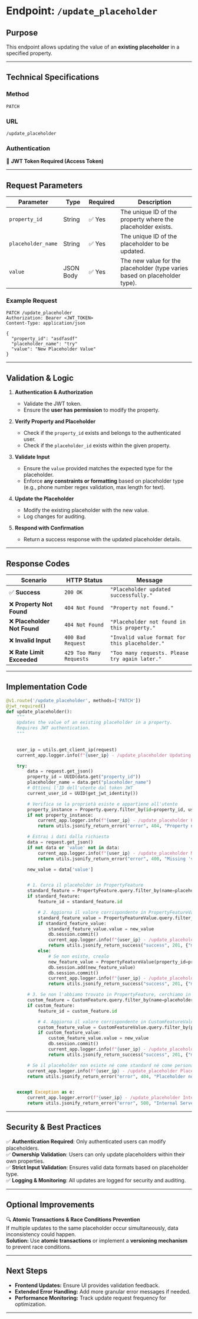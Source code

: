 # **Endpoint: `/update_placeholder`**

## **Purpose**
This endpoint allows updating the value of an **existing placeholder** in a specified property.

---

## **Technical Specifications**

### **Method**
`PATCH`

### **URL**
`/update_placeholder`

### **Authentication**
🔑 **JWT Token Required (Access Token)**

---

## **Request Parameters**

| **Parameter**       | **Type**  | **Required** | **Description** |
|---------------------|-----------|--------------|-----------------|
| `property_id`      | String      | ✅ Yes        | The unique ID of the property where the placeholder exists. |
| `placeholder_name`   | String      | ✅ Yes        | The unique ID of the placeholder to be updated. |
| `value`            | JSON Body | ✅ Yes        | The new value for the placeholder (type varies based on placeholder type). |

### **Example Request**
```
PATCH /update_placeholder
Authorization: Bearer <JWT_TOKEN>
Content-Type: application/json

{
  "property_id": "asdfasdf"
  "placeholder_name": "try"
  "value": "New Placeholder Value"
}
```

---

## **Validation & Logic**

1. **Authentication & Authorization**
   - Validate the JWT token.
   - Ensure the **user has permission** to modify the property.

2. **Verify Property and Placeholder**
   - Check if the `property_id` exists and belongs to the authenticated user.
   - Check if the `placeholder_id` exists within the given property.

3. **Validate Input**
   - Ensure the `value` provided matches the expected type for the placeholder.
   - Enforce **any constraints or formatting** based on placeholder type (e.g., phone number regex validation, max length for text).

4. **Update the Placeholder**
   - Modify the existing placeholder with the new value.
   - Log changes for auditing.

5. **Respond with Confirmation**
   - Return a success response with the updated placeholder details.

---

## **Response Codes**

| **Scenario**          | **HTTP Status** | **Message** |
|----------------------|----------------|-------------|
| ✅ **Success** | `200 OK` | `"Placeholder updated successfully."` |
| ❌ **Property Not Found** | `404 Not Found` | `"Property not found."` |
| ❌ **Placeholder Not Found** | `404 Not Found` | `"Placeholder not found in this property."` |
| ❌ **Invalid Input** | `400 Bad Request` | `"Invalid value format for this placeholder."` |
| ❌ **Rate Limit Exceeded** | `429 Too Many Requests` | `"Too many requests. Please try again later."` |

---

## **Implementation Code**
```python
@v1.route('/update_placeholder', methods=['PATCH'])
@jwt_required()
def update_placeholder():
    """
    Updates the value of an existing placeholder in a property.
    Requires JWT authentication.
    """

    
    user_ip = utils.get_client_ip(request)
    current_app.logger.info(f"{user_ip} - /update_placeholder Updating placeholder")

    try:
        data = request.get_json()
        property_id = UUID(data.get("property_id"))
        placeholder_name = data.get("placeholder_name")
        # Ottieni l'ID dell'utente dal token JWT
        current_user_id = UUID(get_jwt_identity())

        # Verifica se la proprietà esiste e appartiene all'utente
        property_instance = Property.query.filter_by(id=property_id, user_id=current_user_id).first()
        if not property_instance:
            current_app.logger.info(f"{user_ip} - /update_placeholder Property not found or does not belong to user.")
            return utils.jsonify_return_error("error", 404, "Property not found or does not belong to user."), 404

        # Estrai i dati dalla richiesta
        data = request.get_json()
        if not data or 'value' not in data:
            current_app.logger.info(f"{user_ip} - /update_placeholder Missing 'value' in request body.")
            return utils.jsonify_return_error("error", 400, "Missing 'value' in request body."), 400

        new_value = data['value']


        # 1. Cerca il placeholder in PropertyFeature
        standard_feature = PropertyFeature.query.filter_by(name=placeholder_name).first()
        if standard_feature:
            feature_id = standard_feature.id

            # 2. Aggiorna il valore corrispondente in PropertyFeatureValue
            standard_feature_value = PropertyFeatureValue.query.filter_by(property_id=property_id, feature_id=feature_id).first()
            if standard_feature_value:
                standard_feature_value.value = new_value
                db.session.commit()
                current_app.logger.info(f"{user_ip} - /update_placeholder Standard placeholder updated successfully.")
                return utils.jsonify_return_success("success", 201, {"message": "Standard placeholder updated successfully."}), 201
            else:
                # Se non esiste, crealo
                new_feature_value = PropertyFeatureValue(property_id=property_id, feature_id=feature_id, value=new_value)
                db.session.add(new_feature_value)
                db.session.commit()
                current_app.logger.info(f"{user_ip} - /update_placeholder Standard placeholder created successfully.")
                return utils.jsonify_return_success("success", 201, {"message": "Standard placeholder Value created successfully."}), 201

        # 3. Se non l'abbiamo trovato in PropertyFeature, cerchiamo in CustomFeature
        custom_feature = CustomFeature.query.filter_by(name=placeholder_name, user_id=current_user_id).first()
        if custom_feature:
            feature_id = custom_feature.id

            # 4. Aggiorna il valore corrispondente in CustomFeatureValue
            custom_feature_value = CustomFeatureValue.query.filter_by(property_id=property_id, feature_id=feature_id).first()
            if custom_feature_value:
                custom_feature_value.value = new_value
                db.session.commit()
                current_app.logger.info(f"{user_ip} - /update_placeholder Custom placeholder updated successfully.")
                return utils.jsonify_return_success("success", 201, {"message": "Custom placeholder updated successfully."}), 201

        # Se il placeholder non esiste né come standard né come personalizzato
        current_app.logger.info(f"{user_ip} - /update_placeholder Placeholder not found.")
        return utils.jsonify_return_error("error", 404, "Placeholder not found."), 404


    except Exception as e:
        current_app.logger.error(f"{user_ip} - /update_placeholder Internal Server Error. {e}")
        return utils.jsonify_return_error("error", 500, "Internal Server Error."), 500


```

---

## **Security & Best Practices**
✅ **Authentication Required**: Only authenticated users can modify placeholders.  
✅ **Ownership Validation**: Users can only update placeholders within their own properties.  
✅ **Strict Input Validation**: Ensures valid data formats based on placeholder type.  
✅ **Logging & Monitoring**: All updates are logged for security and auditing.  

---

## **Optional Improvements**
🔍 **Atomic Transactions & Race Conditions Prevention**  
If multiple updates to the same placeholder occur simultaneously, data inconsistency could happen.  
**Solution:** Use **atomic transactions** or implement a **versioning mechanism** to prevent race conditions.

---

## **Next Steps**
- **Frontend Updates:** Ensure UI provides validation feedback.  
- **Extended Error Handling:** Add more granular error messages if needed.  
- **Performance Monitoring:** Track update request frequency for optimization.  

---

